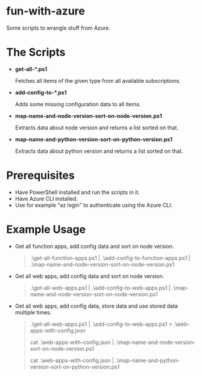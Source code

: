 # fun-with-azure
Some scripts to wrangle stuff from Azure.

# The Scripts

* **get-all-*.ps1**
  
  Fetches all items of the given type from all available subscriptions.
* **add-config-to-*.ps1**
  
  Adds some missing configuration data to all items.
* **map-name-and-node-version-sort-on-node-version.ps1**
  
  Extracts data about node version and returns a list sorted on that.
* **map-name-and-python-version-sort-on-python-version.ps1**
  
  Extracts data about python version and returns a list sorted on that.

# Prerequisites

* Have PowerShell installed and run the scripts in it.
* Have Azure CLI installed.
* Use for example "az login" to authenticate using the Azure CLI.

# Example Usage

* Get all function apps, add config data and sort on node version.

  > .\get-all-function-apps.ps1 | .\add-config-to-function-apps.ps1 | .\map-name-and-node-version-sort-on-node-version.ps1

* Get all web apps, add config data and sort on node version.

  > .\get-all-web-apps.ps1 | .\add-config-to-web-apps.ps1 | .\map-name-and-node-version-sort-on-node-version.ps1

* Get all web apps, add config data, store data and use stored data multiple times.

  > .\get-all-web-apps.ps1 | .\add-config-to-web-apps.ps1 > .\web-apps-with-config.json
  >
  > cat .\web-apps-with-config.json | .\map-name-and-node-version-sort-on-node-version.ps1
  >
  > cat .\web-apps-with-config.json | .\map-name-and-python-version-sort-on-python-version.ps1
